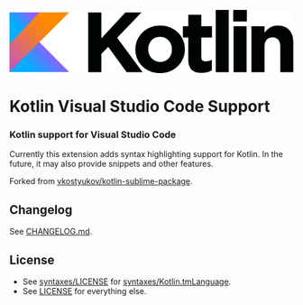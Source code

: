 ![Kotlin logo](logo_Kotlin.png)

# Kotlin Visual Studio Code Support

### Kotlin support for Visual Studio Code

Currently this extension adds syntax highlighting support for Kotlin. In the future, it may also provide snippets and other features.

Forked from [vkostyukov/kotlin-sublime-package](https://github.com/vkostyukov/kotlin-sublime-package).

## Changelog

See [CHANGELOG.md](https://github.com/sommd/kotlin-vscode/blob/master/CHANGELOG.md).

## License

- See [syntaxes/LICENSE](https://github.com/sommd/kotlin-vscode/blob/master/syntaxes/LICENSE) for [syntaxes/Kotlin.tmLanguage](https://github.com/sommd/kotlin-vscode/blob/master/syntaxes/Kotlin.tmLanguage).
- See [LICENSE](https://github.com/sommd/kotlin-vscode/blob/master/LICENSE) for everything else.
